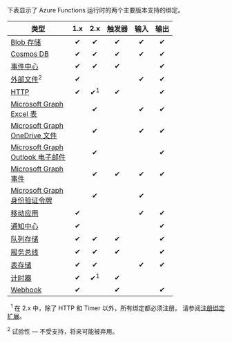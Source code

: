 下表显示了 Azure Functions 运行时的两个主要版本支持的绑定。

| 类型 | 1.x | 2.x | 触发器 | 输入 | 输出 |  
| ---- | :-: | :-: | :------: | :---: | :----: |
| [Blob 存储](../articles/azure-functions/functions-bindings-storage-blob.md)          |✔|✔|✔|✔|✔|  
| [Cosmos DB](../articles/azure-functions/functions-bindings-documentdb.md)               |✔|✔|✔|✔|✔|  
| [事件中心](../articles/azure-functions/functions-bindings-event-hubs.md)              |✔|✔|✔| |✔|  
| [外部文件](../articles/azure-functions/functions-bindings-external-file.md)<sup>2</sup>    |✔|| |✔|✔|  
| [HTTP](../articles/azure-functions/functions-bindings-http-webhook.md)             |✔|✔<sup>1</sup>|✔| |✔|
| [Microsoft Graph<br/>Excel 表](../articles/azure-functions/functions-bindings-microsoft-graph.md)   ||✔| |✔|✔|
| [Microsoft Graph<br/>OneDrive 文件](../articles/azure-functions/functions-bindings-microsoft-graph.md) ||✔| |✔|✔|
| [Microsoft Graph<br/>Outlook 电子邮件](../articles/azure-functions/functions-bindings-microsoft-graph.md)  ||✔| | |✔|
| [Microsoft Graph<br/>事件](../articles/azure-functions/functions-bindings-microsoft-graph.md)         ||✔|✔|✔|✔|
| [Microsoft Graph<br/>身份验证令牌](../articles/azure-functions/functions-bindings-microsoft-graph.md)    ||✔| |✔| |
| [移动应用](../articles/azure-functions/functions-bindings-mobile-apps.md)             |✔| | |✔|✔|  
| [通知中心](../articles/azure-functions/functions-bindings-notification-hubs.md) |✔|| | |✔|
| [队列存储](../articles/azure-functions/functions-bindings-storage-queue.md)         |✔|✔|✔| |✔|  
| [服务总线](../articles/azure-functions/functions-bindings-service-bus.md)             |✔|✔|✔| |✔|  
| [表存储](../articles/azure-functions/functions-bindings-storage-table.md)         |✔|✔| |✔|✔|  
| [计时器](../articles/azure-functions/functions-bindings-timer.md)                         |✔|✔<sup>1</sup>|✔| | |
| [Webhook](../articles/azure-functions/functions-bindings-http-webhook.md)             |✔||✔| |✔|
  
<sup>1</sup> 在 2.x 中，除了 HTTP 和 Timer 以外，所有绑定都必须注册。 请参阅[注册绑定扩展](../articles/azure-functions/functions-triggers-bindings.md#register-binding-extensions)。

<sup>2</sup> 试验性 &mdash; 不受支持，将来可能被弃用。

<!-- ms.date: 10/19/2018 -->